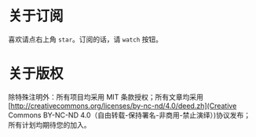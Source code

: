 
# 关于订阅

喜欢请点右上角 `star`。订阅的话，请 `watch` 按钮。

# 关于版权

除特殊注明外：所有项目均采用 MIT 条款授权；所有文章均采用 [http://creativecommons.org/licenses/by-nc-nd/4.0/deed.zh](Creative Commons BY-NC-ND 4.0（自由转载-保持署名-非商用-禁止演绎）)协议发布；所有计划均期待您的加入。
